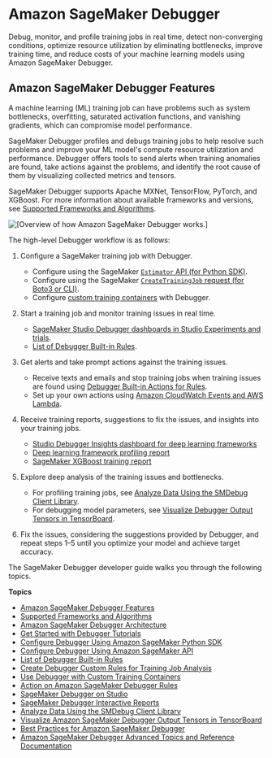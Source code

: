 # Amazon SageMaker Debugger<a name="train-debugger"></a>

Debug, monitor, and profile training jobs in real time, detect non\-converging conditions, optimize resource utilization by eliminating bottlenecks, improve training time, and reduce costs of your machine learning models using Amazon SageMaker Debugger\.

## Amazon SageMaker Debugger Features<a name="debugger-features"></a>

A machine learning \(ML\) training job can have problems such as system bottlenecks, overfitting, saturated activation functions, and vanishing gradients, which can compromise model performance\.

SageMaker Debugger profiles and debugs training jobs to help resolve such problems and improve your ML model's compute resource utilization and performance\. Debugger offers tools to send alerts when training anomalies are found, take actions against the problems, and identify the root cause of them by visualizing collected metrics and tensors\.

SageMaker Debugger supports Apache MXNet, TensorFlow, PyTorch, and XGBoost\. For more information about available frameworks and versions, see [Supported Frameworks and Algorithms](debugger-supported-frameworks.md)\.

![\[Overview of how Amazon SageMaker Debugger works.\]](http://docs.aws.amazon.com/sagemaker/latest/dg/images/debugger/debugger-main.png)

The high\-level Debugger workflow is as follows:

1. Configure a SageMaker training job with Debugger\.
   + Configure using the SageMaker [`Estimator` API \(for Python SDK\)](https://docs.aws.amazon.com/sagemaker/latest/dg/debugger-configuration.html)\.
   + Configure using the SageMaker [`CreateTrainingJob` request \(for Boto3 or CLI\)](https://docs.aws.amazon.com/sagemaker/latest/dg/debugger-createtrainingjob-api.html)\.
   + Configure [custom training containers](debugger-bring-your-own-container.md) with Debugger\.

1. Start a training job and monitor training issues in real time\.
   + [SageMaker Studio Debugger dashboards in Studio Experiments and trials](debugger-on-studio.md)\.
   + [List of Debugger Built\-in Rules](debugger-built-in-rules.md)\.

1. Get alerts and take prompt actions against the training issues\.
   + Receive texts and emails and stop training jobs when training issues are found using [Debugger Built\-in Actions for Rules](debugger-built-in-actions.md)\.
   + Set up your own actions using [Amazon CloudWatch Events and AWS Lambda](debugger-cloudwatch-lambda.md)\.

1. Receive training reports, suggestions to fix the issues, and insights into your training jobs\.
   + [Studio Debugger Insights dashboard for deep learning frameworks](https://docs.aws.amazon.com/sagemaker/latest/dg/debugger-on-studio-insights.html)
   + [Deep learning framework profiling report](https://docs.aws.amazon.com/sagemaker/latest/dg/debugger-profiling-report.html)
   + [SageMaker XGBoost training report](https://docs.aws.amazon.com/sagemaker/latest/dg/debugger-training-xgboost-report.html)

1. Explore deep analysis of the training issues and bottlenecks\.
   + For profiling training jobs, see [Analyze Data Using the SMDebug Client Library](debugger-analyze-data.md)\.
   + For debugging model parameters, see [Visualize Debugger Output Tensors in TensorBoard](debugger-enable-tensorboard-summaries.md#debugger-enable-tensorboard-summaries.title)\.

1. Fix the issues, considering the suggestions provided by Debugger, and repeat steps 1–5 until you optimize your model and achieve target accuracy\.

The SageMaker Debugger developer guide walks you through the following topics\.

**Topics**
+ [Amazon SageMaker Debugger Features](#debugger-features)
+ [Supported Frameworks and Algorithms](debugger-supported-frameworks.md)
+ [Amazon SageMaker Debugger Architecture](debugger-how-it-works.md)
+ [Get Started with Debugger Tutorials](debugger-tutorial.md)
+ [Configure Debugger Using Amazon SageMaker Python SDK](debugger-configuration.md)
+ [Configure Debugger Using Amazon SageMaker API](debugger-createtrainingjob-api.md)
+ [List of Debugger Built\-in Rules](debugger-built-in-rules.md)
+ [Create Debugger Custom Rules for Training Job Analysis](debugger-custom-rules.md)
+ [Use Debugger with Custom Training Containers](debugger-bring-your-own-container.md)
+ [Action on Amazon SageMaker Debugger Rules](debugger-action-on-rules.md)
+ [SageMaker Debugger on Studio](debugger-on-studio.md)
+ [SageMaker Debugger Interactive Reports](debugger-report.md)
+ [Analyze Data Using the SMDebug Client Library](debugger-analyze-data.md)
+ [Visualize Amazon SageMaker Debugger Output Tensors in TensorBoard](debugger-enable-tensorboard-summaries.md)
+ [Best Practices for Amazon SageMaker Debugger](debugger-best-practices.md)
+ [Amazon SageMaker Debugger Advanced Topics and Reference Documentation](debugger-reference.md)